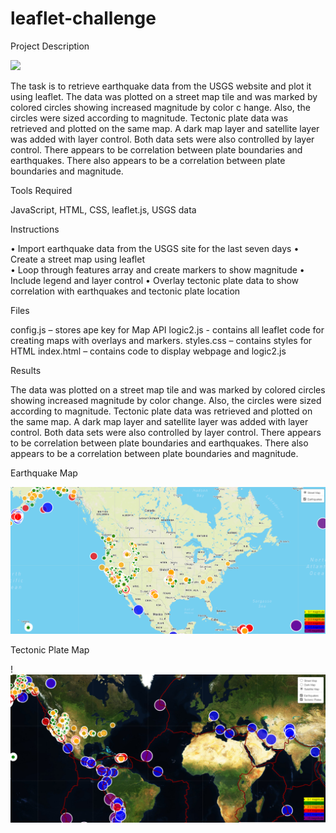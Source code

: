 # leaflet-challenge

Project Description

![](leaflet-1/Images/2-BasicMap)

The task is to retrieve earthquake data from the USGS website and plot it using leaflet. The data was 
plotted on a street map tile and was marked by colored circles showing increased magnitude by color c
hange. Also, the circles were sized according to magnitude. Tectonic plate data was retrieved and plotted 
on the same map. A dark map layer and satellite layer was added with layer control. Both data sets were 
also controlled by layer control. There appears to be correlation between plate boundaries and earthquakes. 
There also appears to be a correlation between plate boundaries and magnitude.

Tools Required

JavaScript, 
HTML, 
CSS, 
leaflet.js, 
USGS data

Instructions

• Import earthquake data from the USGS site for the last seven days 
• Create a street map using leaflet  
• Loop through features array and create markers to show magnitude 
• Include legend and layer control 
• Overlay tectonic plate data to show correlation with earthquakes and tectonic plate location 

Files

config.js – stores ape key for Map API
logic2.js - contains all leaflet code for creating maps with overlays and markers.
styles.css – contains styles for HTML
index.html – contains code to display webpage and logic2.js

Results

The data was plotted on a street map tile and was marked by colored circles showing increased magnitude by color 
change. Also, the circles were sized according to magnitude. Tectonic plate data was retrieved and plotted on the 
same map. A dark map layer and satellite layer was added with layer control. Both data sets were also controlled 
by layer control. There appears to be correlation between plate boundaries and earthquakes. There also appears 
to be a correlation between plate boundaries and magnitude.


Earthquake Map

![](images/Earthquakes.png)

Tectonic Plate Map

!![](images/Plates.png)
